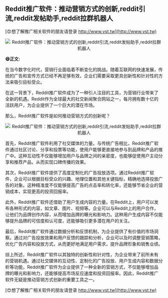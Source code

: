 ## **Reddit推广软件：推动营销方式的创新,reddit引流,reddit发帖助手,reddit拉群机器人**

[😍想了解推广相关软件的朋友请登录 http://www.vst.tw](http://www.vst.tw)

 <center><img src="https://vst.tw/MP4/tuiguang/png/8.png" alt="Reddit推广软件：推动营销方式的创新,reddit引流,reddit发帖助手,reddit拉群机器人"></center>

**😄正文:**

在当今数字化时代，营销行业面临着不断变化的挑战。随着互联网的快速发展，传统的广告和宣传方式已经不再足够有效，企业们需要采取更具创新性和针对性的方法来吸引目标受众。

在这一背景下，Reddit推广软件成为了一种引人注目的工具，为营销行业带来了全新的机遇。Reddit作为全球最大的社交新闻聚合网站之一，每月拥有数十亿的活跃用户，为企业提供了一个巨大的潜在市场。

那么，Reddit推广软件是如何推动营销方式的创新呢？

 <center><img src="https://vst.tw/MP4/tuiguang/png/0.png" alt="Reddit推广软件：推动营销方式的创新,reddit引流,reddit发帖助手,reddit拉群机器人"></center>

首先，Reddit推广软件利用了社交媒体的力量。与传统广告相比，Reddit推广软件通过社区讨论、分享和投票等功能，使用户能够更直接地参与到品牌和产品的推广中。这种互动性不仅能够增加用户与品牌之间的亲密度，也能够促使用户主动分享和推荐产品，从而实现口碑传播的效果。

其次，Reddit推广软件提供了高度定制化的广告投放选项。通过Reddit推广软件，企业可以根据目标受众的兴趣、地理位置和其他关键指标，精确地选择投放广告的对象。这种精准度不仅能够提高广告的点击率和转化率，还能够节省企业的营销成本，实现更高的投资回报率。

此外，Reddit推广软件还借助了用户生成内容的力量。在Reddit上，用户可以发布各种形式的内容，如文章、图片、视频等。企业可以与Reddit上的用户合作，让他们为品牌创作内容，从而增加品牌的曝光和影响力。这种用户生成内容不仅能够提升品牌的可信度和认可度，还能够吸引更多潜在用户的关注。

最后，Reddit推广软件通过数据分析和反馈机制，为企业提供了有价值的市场洞察。通过对广告投放效果和用户反馈的跟踪和分析，企业可以及时调整营销策略，优化广告内容和投放方式，从而更好地满足用户需求，提升品牌形象和销售业绩。

综上所述，Reddit推广软件以其独特的创新性和针对性，为企业带来了前所未有的营销机遇。通过社交媒体的互动性、定制化的广告投放、用户生成内容和数据分析等功能，Reddit推广软件为企业提供了一种全新的营销方式，不仅能够增加品牌的曝光和影响力，还能够提高市场反应速度和投资回报率。因此，Reddit推广软件无疑是推动营销方式创新的重要工具之一。

[😍想了解推广相关软件的朋友请登录 http://www.vst.tw](http://www.vst.tw)



